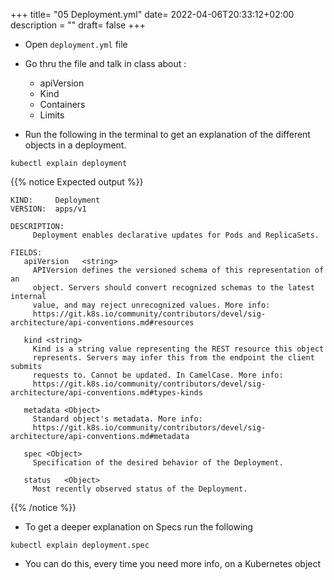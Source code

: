 +++
title= "05 Deployment.yml"
date= 2022-04-06T20:33:12+02:00
description = ""
draft= false
+++

- Open `deployment.yml` file
- Go thru the file and talk in class about :
    - apiVersion
    - Kind
    - Containers
    - Limits


- Run the following in the terminal to get an explanation of the different objects in a deployment.
```
kubectl explain deployment
```
{{% notice Expected output %}}
```
KIND:     Deployment
VERSION:  apps/v1

DESCRIPTION:
     Deployment enables declarative updates for Pods and ReplicaSets.

FIELDS:
   apiVersion	<string>
     APIVersion defines the versioned schema of this representation of an
     object. Servers should convert recognized schemas to the latest internal
     value, and may reject unrecognized values. More info:
     https://git.k8s.io/community/contributors/devel/sig-architecture/api-conventions.md#resources

   kind	<string>
     Kind is a string value representing the REST resource this object
     represents. Servers may infer this from the endpoint the client submits
     requests to. Cannot be updated. In CamelCase. More info:
     https://git.k8s.io/community/contributors/devel/sig-architecture/api-conventions.md#types-kinds

   metadata	<Object>
     Standard object's metadata. More info:
     https://git.k8s.io/community/contributors/devel/sig-architecture/api-conventions.md#metadata

   spec	<Object>
     Specification of the desired behavior of the Deployment.

   status	<Object>
     Most recently observed status of the Deployment.
```
{{% /notice %}}


- To get a deeper explanation on Specs run the following 
```
kubectl explain deployment.spec
```

- You can do this, every time you need more info, on a Kubernetes object
